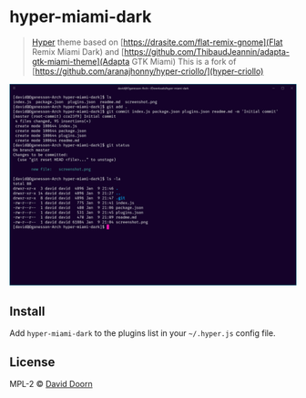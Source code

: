# hyper-miami-dark

> [Hyper](https://hyper.is) theme based on [https://drasite.com/flat-remix-gnome](Flat Remix Miami Dark) and [https://github.com/ThibaudJeannin/adapta-gtk-miami-theme](Adapta GTK 
Miami)
> This is a fork of [https://github.com/aranajhonny/hyper-criollo/](hyper-criollo)

![](screenshot.png)


## Install

Add `hyper-miami-dark` to the plugins list in your `~/.hyper.js` config file.

## License

MPL-2 © [David Doorn](https://github.com/thedjdoorn)
